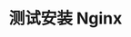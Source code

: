 ---
title: 测试安装 Nginx
keywords: Kubesphere, Kubesphere learn
description: Kubesphere

pdfUrl: https://www.yuque.com/leifengyang/oncloud/vfvmcd

---
